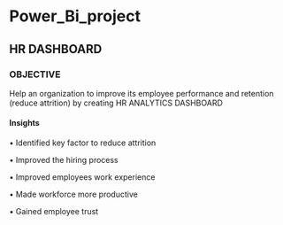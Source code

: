 # Power_Bi_project
## HR DASHBOARD
### OBJECTIVE
Help an organization to improve its employee performance and retention (reduce attrition) by creating HR ANALYTICS DASHBOARD
#### Insights
•	Identified key factor to reduce attrition 


•	Improved the hiring process


•	Improved employees work experience


•	Made workforce more productive 


•	Gained employee trust
